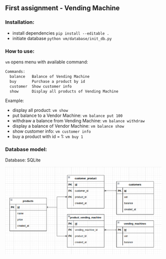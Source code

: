 ## First assignment - Vending Machine

### Installation:
- install dependencies `pip install --editable .`
- initiate database `python vm/database/init_db.py `


### How to use:

`vm` opens menu with available command:

```commandline
Commands:
  balance   Balance of Vending Machine
  buy       Purchase a product by id
  customer  Show customer info
  show      Display all products of Vending Machine
```

Example:

- display all product: `vm show`
- put balance to a Vendor Machine: `vm balance put 100`
- withdraw a balance from Vending Machine: `vm balance withdraw`
- display a balance of Vendor Machine: `vm balance show`
- show customer info: `vm customer info`
- buy a product with id = 1: `vm buy 1`

### Database model:

Database: SQLite

![Image](db_image.png)